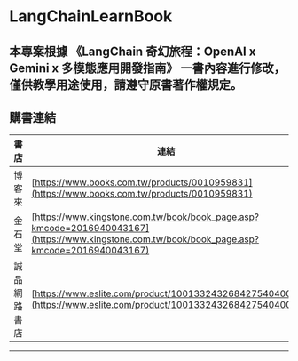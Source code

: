 # LangChainLearnBook

本專案根據 《LangChain 奇幻旅程：OpenAI x Gemini x 多模態應用開發指南》 一書內容進行修改，僅供教學用途使用，請遵守原書著作權規定。
---

## 購書連結

| 書店 | 連結 |
|------|------|
| 博客來 | [https://www.books.com.tw/products/0010959831](https://www.books.com.tw/products/0010959831) |
| 金石堂 | [https://www.kingstone.com.tw/book/book_page.asp?kmcode=2016940043167](https://www.kingstone.com.tw/book/book_page.asp?kmcode=2016940043167) |
| 誠品網路書店 | [https://www.eslite.com/product/1001332432684275404001](https://www.eslite.com/product/1001332432684275404001) |

---

